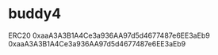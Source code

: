 # buddy4

ERC20
0xaaA3A3B1A4Ce3a936AA97d5d4677487e6EE3aEb9
0xaaA3A3B1A4Ce3a936AA97d5d4677487e6EE3aEb9
